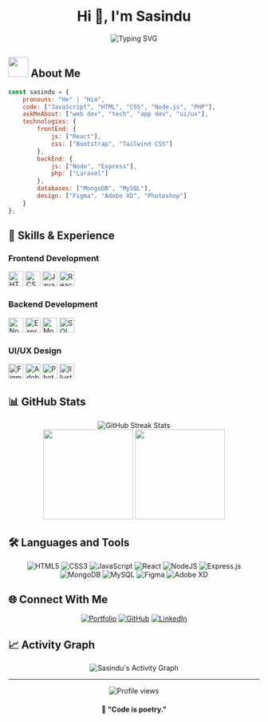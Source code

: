 <h1 align="center">Hi 👋, I'm Sasindu</h1>

<div align="center">
  <img src="https://readme-typing-svg.demolab.com?font=Fira+Code&duration=3000&pause=1000&color=00FF00&center=true&vCenter=true&width=435&lines=Full+Stack+Developer;UI%2FUX+Designer;Web+Developer" alt="Typing SVG" />
</div>

<h2><img src="https://media.giphy.com/media/WUlplcMpOCEmTGBtBW/giphy.gif" width="40"> About Me</h2>

```javascript
const sasindu = {
    pronouns: "He" | "Him",
    code: ["JavaScript", "HTML", "CSS", "Node.js", "PHP"],
    askMeAbout: ["web dev", "tech", "app dev", "ui/ux"],
    technologies: {
        frontEnd: {
            js: ["React"],
            css: ["Bootstrap", "Tailwind CSS"]
        },
        backEnd: {
            js: ["Node", "Express"],
            php: ["Laravel"]
        },
        databases: ["MongoDB", "MySQL"],
        design: ["Figma", "Adobe XD", "Photoshop"]
    }
};
```

<h2>🚀 Skills & Experience</h2>

<h3>Frontend Development</h3>
<div align="left">
  <img src="https://skillbar.herokuapp.com/bar?title=HTML5&percentage=95&color=e34f26" alt="HTML5 95%" height="30">
  <img src="https://skillbar.herokuapp.com/bar?title=CSS3&percentage=90&color=1572b6" alt="CSS3 90%" height="30">
  <img src="https://skillbar.herokuapp.com/bar?title=JavaScript&percentage=85&color=f7df1e" alt="JavaScript 85%" height="30">
  <img src="https://skillbar.herokuapp.com/bar?title=React&percentage=80&color=61dafb" alt="React 80%" height="30">
</div>

<h3>Backend Development</h3>
<div align="left">
  <img src="https://skillbar.herokuapp.com/bar?title=Node.js&percentage=85&color=339933" alt="Node.js 85%" height="30">
  <img src="https://skillbar.herokuapp.com/bar?title=Express&percentage=80&color=000000" alt="Express 80%" height="30">
  <img src="https://skillbar.herokuapp.com/bar?title=MongoDB&percentage=75&color=47a248" alt="MongoDB 75%" height="30">
  <img src="https://skillbar.herokuapp.com/bar?title=SQL&percentage=70&color=4479a1" alt="SQL 70%" height="30">
</div>

<h3>UI/UX Design</h3>
<div align="left">
  <img src="https://skillbar.herokuapp.com/bar?title=Figma&percentage=85&color=f24e1e" alt="Figma 85%" height="30">
  <img src="https://skillbar.herokuapp.com/bar?title=Adobe_XD&percentage=80&color=ff61f6" alt="Adobe XD 80%" height="30">
  <img src="https://skillbar.herokuapp.com/bar?title=Photoshop&percentage=75&color=31a8ff" alt="Photoshop 75%" height="30">
  <img src="https://skillbar.herokuapp.com/bar?title=Illustrator&percentage=70&color=ff9a00" alt="Illustrator 70%" height="30">
</div>

<h2>📊 GitHub Stats</h2>
<div align="center">
  <img src="https://github-readme-streak-stats.herokuapp.com/?user=sasindu999&theme=radical&hide_border=true&background=0D1117&stroke=00FF00&ring=00FF00&fire=00FF00&currStreakLabel=00FF00" alt="GitHub Streak Stats" />
</div>

<div align="center">
  <img height="180em" src="https://github-readme-stats.vercel.app/api?username=sasindu999&show_icons=true&theme=radical&bg_color=0D1117&title_color=00FF00&text_color=FFFFFF&icon_color=00FF00&hide_border=true"/>
  <img height="180em" src="https://github-readme-stats.vercel.app/api/top-langs/?username=sasindu999&layout=compact&theme=radical&bg_color=0D1117&title_color=00FF00&text_color=FFFFFF&hide_border=true"/>
</div>

<h2>🛠️ Languages and Tools</h2>
<div align="center">
  
![HTML5](https://img.shields.io/badge/HTML5-%23E34F26.svg?style=for-the-badge&logo=html5&logoColor=white)
![CSS3](https://img.shields.io/badge/CSS3-%231572B6.svg?style=for-the-badge&logo=css3&logoColor=white)
![JavaScript](https://img.shields.io/badge/JavaScript-%23323330.svg?style=for-the-badge&logo=javascript&logoColor=%23F7DF1E)
![React](https://img.shields.io/badge/React-%2320232a.svg?style=for-the-badge&logo=react&logoColor=%2361DAFB)
![NodeJS](https://img.shields.io/badge/Node.js-6DA55F?style=for-the-badge&logo=node.js&logoColor=white)
![Express.js](https://img.shields.io/badge/Express.js-%23404d59.svg?style=for-the-badge&logo=express&logoColor=%2361DAFB)
![MongoDB](https://img.shields.io/badge/MongoDB-%234ea94b.svg?style=for-the-badge&logo=mongodb&logoColor=white)
![MySQL](https://img.shields.io/badge/MySQL-%2300f.svg?style=for-the-badge&logo=mysql&logoColor=white)
![Figma](https://img.shields.io/badge/Figma-%23F24E1E.svg?style=for-the-badge&logo=figma&logoColor=white)
![Adobe XD](https://img.shields.io/badge/Adobe%20XD-470137?style=for-the-badge&logo=Adobe%20XD&logoColor=#FF61F6)

</div>

<h2>🌐 Connect With Me</h2>
<div align="center">
  
[![Portfolio](https://img.shields.io/badge/Portfolio-%23000000.svg?style=for-the-badge&logo=firefox&logoColor=#FF7139)](https://sasindumaleesha.online)
[![GitHub](https://img.shields.io/badge/github-%23121011.svg?style=for-the-badge&logo=github&logoColor=white)](https://github.com/sasindu999)
[![LinkedIn](https://img.shields.io/badge/linkedin-%230077B5.svg?style=for-the-badge&logo=linkedin&logoColor=white)](https://linkedin.com/in/your-profile)

</div>

<h2>📈 Activity Graph</h2>
<div align="center">
  <img alt="Sasindu's Activity Graph" src="https://github-readme-activity-graph.vercel.app/graph?username=sasindu999&theme=github-compact&hide_border=true&bg_color=0D1117&line=00FF00&point=00FF00&color=FFFFFF"/>
</div>

---
<div align="center">
  <img src="https://komarev.com/ghpvc/?username=sasindu999&color=00FF00&style=flat-square" alt="Profile views" />
  
  <h4>🎯 "Code is poetry." </h4>
</div>
